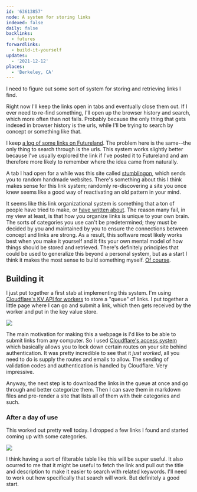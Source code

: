 ```yaml
---
id: '63613857'
node: A system for storing links
indexed: false
daily: false
backlinks:
  - futures
forwardlinks:
  - build-it-yourself
updates:
  - '2021-12-12'
places:
  - 'Berkeley, CA'
---
```

I need to figure out some sort of system for storing and retrieving links I find. 

Right now I'll keep the links open in tabs and eventually close them out. If I ever need to re-find something, I'll open up the browser history and search, which more often than not fails. Probably because the only thing that gets indexed in browser history is the urls, while I'll be trying to search by concept or something like that. 

I keep [a log of some links on Futureland](https://futureland.tv/christian/weblog). The problem here is the same--the only thing to search through is the urls. This system works slightly better because I've usually explored the link if I've posted it to Futureland and am therefore more likely to remember where the idea came from naturally. 

A tab I had open for a while was this site called [stumblingon](https://stumblingon.com/), which sends you to random handmade websites. There's something about this I think makes sense for this link system; randomly re-discovering a site you once knew seems like a good way of reactivating an old pattern in your mind. 

It seems like this link organizational system is something that a ton of people have tried to make, or [have written about](https://jon.bo/posts/digital-tools/#queue-management-for-inbound-digital-content). The reason many fail, in my view at least, is that how you organize links is unique to your own brain. The sorts of categories you use can't be predetermined; they must be decided by you and maintained by you to ensure the connections between concept and links are strong. As a result, this software most likely works best when you make it yourself and it fits your own mental model of how things should be stored and retrieved. There's definitely principles that could be used to generalize this beyond a personal system, but as a start I think it makes the most sense to build something myself. [Of course](build-it-yourself.md). 

## Building it 

I just put together a first stab at implementing this system. I'm using [Cloudflare's KV API for workers](https://developers.cloudflare.com/workers/runtime-apis/kv) to store a "queue" of links. I put together a little page where I can go and submit a link, which then gets received by the worker and put in the key value store. 

![](images/63613857/tcdyQGLGhT.webp " ")

The main motivation for making this a webpage is I'd like to be able to submit links from any computer. So I used [Cloudflare's access system](https://www.cloudflare.com/teams/access/) which basically allows you to lock down certain routes on your site behind authentication. It was pretty incredible to see that it *just worked*, all you need to do is supply the routes and emails to allow. The sending of validation codes and authentication is handled by Cloudflare. Very impressive. 

Anyway, the next step is to download the links in the queue at once and go through and better categorize them. Then I can save them in markdown files and pre-render a site that lists all of them with their categories and such. 

### After a day of use

This worked out pretty well today. I dropped a few links I found and started coming up with some categories. 

![](images/63613857/uCObwzcJGW.webp " ")

I think having a sort of filterable table like this will be super useful. It also ocurred to me that it might be useful to fetch the link and pull out the title and description to make it easier to search with related keywords. I'll need to work out how specifically that search will work. But definitely a good start. 


